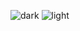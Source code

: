 ![dark](https://github.com/user-attachments/assets/42dc32bd-c163-4976-8040-60cc8fc5ef34)
![light](https://github.com/user-attachments/assets/121f1b01-507e-4cdf-bf5d-475ba645154a)

